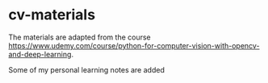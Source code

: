 # cv-materials
The materials are adapted from the course https://www.udemy.com/course/python-for-computer-vision-with-opencv-and-deep-learning.

Some of my personal learning notes are added
